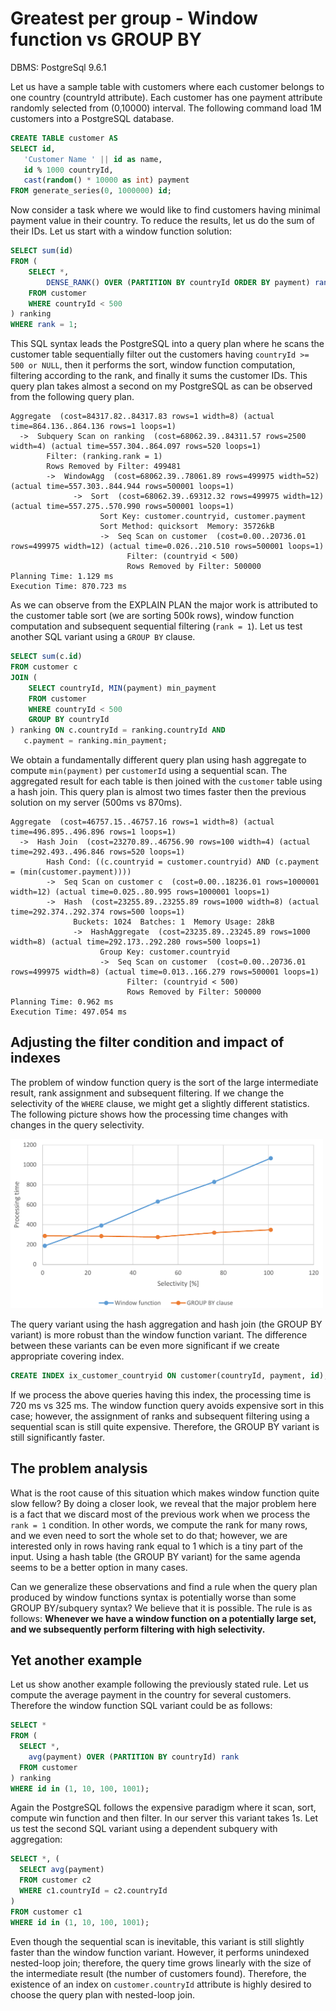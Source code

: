 # Greatest per group - Window function vs GROUP BY

DBMS: PostgreSql 9.6.1

Let us have a sample table with customers where each customer belongs to one country (countryId attribute). Each customer has one payment attribute randomly selected from (0,10000) interval. The following command load 1M customers into a PostgreSQL database.

```sql
CREATE TABLE customer AS
SELECT id, 
   'Customer Name ' || id as name, 
   id % 1000 countryId, 
   cast(random() * 10000 as int) payment
FROM generate_series(0, 1000000) id;
```

Now consider a task where we would like to find customers having minimal payment value in their country. To reduce the results, let us do the sum of their IDs. Let us start with a window function solution:

```sql
SELECT sum(id)
FROM (
    SELECT *,
        DENSE_RANK() OVER (PARTITION BY countryId ORDER BY payment) rank
    FROM customer
    WHERE countryId < 500
) ranking
WHERE rank = 1;
```

This SQL syntax leads the PostgreSQL into a query plan where he scans the customer table sequentially filter out the customers having `countryId >= 500 or NULL`, then it performs the sort, window function computation, filtering according to the rank, and finally it sums the customer IDs. This query plan takes almost a second on my PostgreSQL as can be observed from the following query plan.

```
Aggregate  (cost=84317.82..84317.83 rows=1 width=8) (actual time=864.136..864.136 rows=1 loops=1)
  ->  Subquery Scan on ranking  (cost=68062.39..84311.57 rows=2500 width=4) (actual time=557.304..864.097 rows=520 loops=1)
        Filter: (ranking.rank = 1)
        Rows Removed by Filter: 499481
        ->  WindowAgg  (cost=68062.39..78061.89 rows=499975 width=52) (actual time=557.303..844.944 rows=500001 loops=1)
              ->  Sort  (cost=68062.39..69312.32 rows=499975 width=12) (actual time=557.275..570.990 rows=500001 loops=1)
                    Sort Key: customer.countryid, customer.payment
                    Sort Method: quicksort  Memory: 35726kB
                    ->  Seq Scan on customer  (cost=0.00..20736.01 rows=499975 width=12) (actual time=0.026..210.510 rows=500001 loops=1)
                          Filter: (countryid < 500)
                          Rows Removed by Filter: 500000
Planning Time: 1.129 ms
Execution Time: 870.723 ms
```

As we can observe from the EXPLAIN PLAN the major work is attributed to the customer table sort (we are sorting 500k rows), window function computation and subsequent sequential filtering (`rank = 1`). Let us test another SQL variant using a `GROUP BY` clause.

```sql
SELECT sum(c.id)
FROM customer c
JOIN (
    SELECT countryId, MIN(payment) min_payment
    FROM customer
    WHERE countryId < 500
    GROUP BY countryId
) ranking ON c.countryId = ranking.countryId AND
   c.payment = ranking.min_payment;
```

We obtain a fundamentally different query plan using hash aggregate to compute `min(payment)` per `customerId` using a sequential scan. The aggregated result for each table is then joined with the `customer` table using a hash join. This query plan is almost two times faster then the previous solution on my server (500ms vs 870ms).

```
Aggregate  (cost=46757.15..46757.16 rows=1 width=8) (actual time=496.895..496.896 rows=1 loops=1)
  ->  Hash Join  (cost=23270.89..46756.90 rows=100 width=4) (actual time=292.493..496.846 rows=520 loops=1)
        Hash Cond: ((c.countryid = customer.countryid) AND (c.payment = (min(customer.payment))))
        ->  Seq Scan on customer c  (cost=0.00..18236.01 rows=1000001 width=12) (actual time=0.025..80.995 rows=1000001 loops=1)
        ->  Hash  (cost=23255.89..23255.89 rows=1000 width=8) (actual time=292.374..292.374 rows=500 loops=1)
              Buckets: 1024  Batches: 1  Memory Usage: 28kB
              ->  HashAggregate  (cost=23235.89..23245.89 rows=1000 width=8) (actual time=292.173..292.280 rows=500 loops=1)
                    Group Key: customer.countryid
                    ->  Seq Scan on customer  (cost=0.00..20736.01 rows=499975 width=8) (actual time=0.013..166.279 rows=500001 loops=1)
                          Filter: (countryid < 500)
                          Rows Removed by Filter: 500000
Planning Time: 0.962 ms
Execution Time: 497.054 ms
```

## Adjusting the filter condition and impact of indexes

The problem of window function query is the sort of the large intermediate result, rank assignment and subsequent filtering. If we change the selectivity of the `WHERE` clause, we might get a slightly different statistics. The following picture shows how the processing time changes with changes in the query selectivity. 


<img src="img/selectivity.png" width="500"/>

The query variant using the hash aggregation and hash join (the GROUP BY variant) is more robust than the window function variant. The difference between these variants can be even more significant if we create appropriate covering index.

```sql
CREATE INDEX ix_customer_countryid ON customer(countryId, payment, id);
```
If we process the above queries having this index, the processing time is 720 ms vs 325 ms. The window function query avoids expensive sort in this case; however, the assignment of ranks and subsequent filtering using a sequential scan is still quite expensive. Therefore, the GROUP BY variant is still significantly faster.

## The problem analysis

What is the root cause of this situation which makes window function quite slow fellow? By doing a closer look, we reveal that the major problem here is a fact that we discard most of the previous work when we process the `rank = 1` condition. In other words, we compute the rank for many rows, and we even need to sort the whole set to do that; however, we are interested only in rows having rank equal to 1 which is a tiny part of the input. Using a hash table (the GROUP BY variant) for the same agenda seems to be a better option in many cases.

Can we generalize these observations and find a rule when the query plan produced by window functions syntax is potentially worse than some GROUP BY/subquery syntax? We believe that it is possible. The rule is as follows: **Whenever we have a window function on a potentially large set, and we subsequently perform filtering with high selectivity.**

## Yet another example

Let us show another example following the previously stated rule. Let us compute the average payment in the country for several customers. Therefore the window function SQL variant could be as follows:

```sql
SELECT *
FROM (
  SELECT *,
    avg(payment) OVER (PARTITION BY countryId) rank
  FROM customer
) ranking
WHERE id in (1, 10, 100, 1001);
```
Again the PostgreSQL follows the expensive paradigm where it scan, sort, compute win function and then filter. In our server this variant takes 1s. Let us test the second SQL variant using a dependent subquery with aggregation:
```sql
SELECT *, (
  SELECT avg(payment)
  FROM customer c2
  WHERE c1.countryId = c2.countryId
)
FROM customer c1
WHERE id in (1, 10, 100, 1001);
```
Even though the sequential scan is inevitable, this variant is still slightly faster than the window function variant. However, it performs unindexed nested-loop join; therefore, the query time grows linearly with the size of the intermediate result (the number of customers found). Therefore, the existence of an index on `customer.countryId` attribute is highly desired to choose the query plan with nested-loop join.

